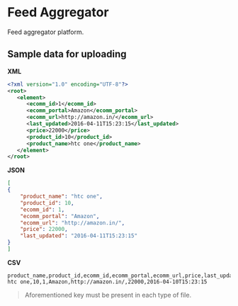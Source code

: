 # Feed Aggregator
Feed aggregator platform.

## Sample data for uploading
**XML**
```xml
<?xml version="1.0" encoding="UTF-8"?>
<root>
   <element>
      <ecomm_id>1</ecomm_id>
      <ecomm_portal>Amazon</ecomm_portal>
      <ecomm_url>http://amazon.in/</ecomm_url>
      <last_updated>2016-04-11T15:23:15</last_updated>
      <price>22000</price>
      <product_id>10</product_id>
      <product_name>htc one</product_name>
   </element>
</root>
```

**JSON**
```json
[
{
	"product_name": "htc one",
	"product_id": 10,
	"ecomm_id": 1,
	"ecomm_portal": "Amazon",
	"ecomm_url": "http://amazon.in/",
	"price": 22000,
	"last_updated": "2016-04-11T15:23:15"
}
]
```

**CSV**
```csv
product_name,product_id,ecomm_id,ecomm_portal,ecomm_url,price,last_updated
htc one,10,1,Amazon,http://amazon.in/,22000,2016-04-10T15:23:15
```

> Aforementioned key must be present in each type of file.